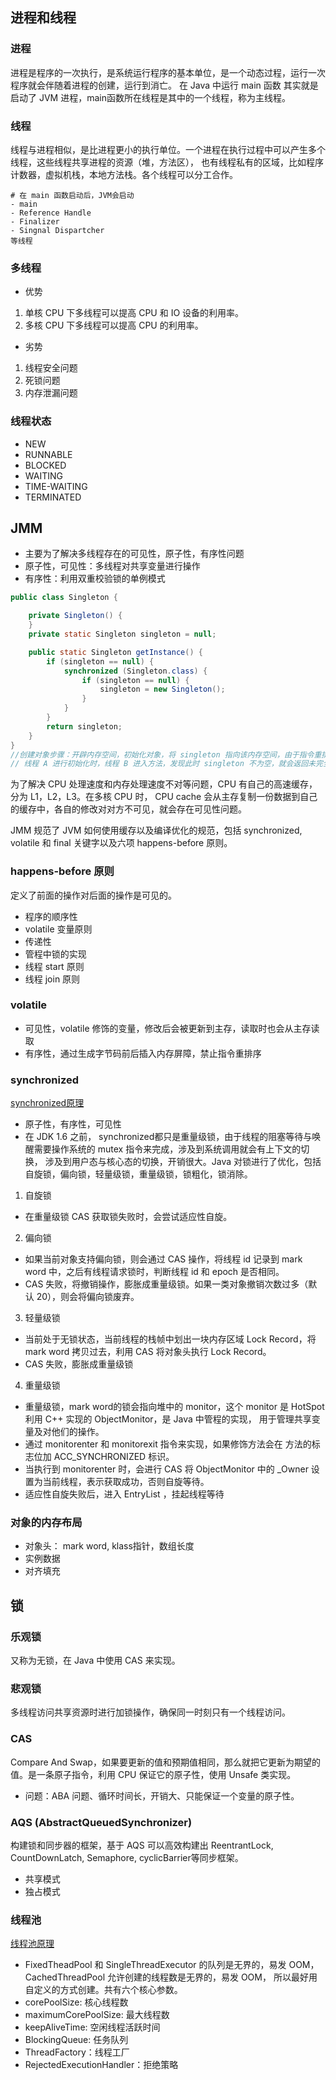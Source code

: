 ## 进程和线程

### 进程

进程是程序的一次执行，是系统运行程序的基本单位，是一个动态过程，运行一次程序就会伴随着进程的创建，运行到消亡。
在 Java 中运行 main 函数 其实就是启动了 JVM 进程，main函数所在线程是其中的一个线程，称为主线程。

### 线程

线程与进程相似，是比进程更小的执行单位。一个进程在执行过程中可以产生多个线程，这些线程共享进程的资源（堆，方法区），
也有线程私有的区域，比如程序计数器，虚拟机栈，本地方法栈。各个线程可以分工合作。
```
# 在 main 函数启动后，JVM会启动
- main
- Reference Handle
- Finalizer
- Singnal Dispartcher
等线程
```

### 多线程

- 优势
1. 单核 CPU 下多线程可以提高 CPU 和 IO 设备的利用率。
2. 多核 CPU 下多线程可以提高 CPU 的利用率。

- 劣势
1. 线程安全问题
2. 死锁问题
3. 内存泄漏问题

### 线程状态
- NEW
- RUNNABLE
- BLOCKED
- WAITING
- TIME-WAITING
- TERMINATED

## JMM
- 主要为了解决多线程存在的可见性，原子性，有序性问题
- 原子性，可见性：多线程对共享变量进行操作
- 有序性：利用双重校验锁的单例模式
```java
public class Singleton {

    private Singleton() {
    }
    private static Singleton singleton = null;

    public static Singleton getInstance() {
        if (singleton == null) {
            synchronized (Singleton.class) {
                if (singleton == null) {
                    singleton = new Singleton();
                }
            }
        }
        return singleton;
    }
}
//创建对象步骤：开辟内存空间，初始化对象，将 singleton 指向该内存空间，由于指令重排序的可能，上述顺序可能发生变化
// 线程 A 进行初始化时，线程 B 进入方法，发现此时 singleton 不为空，就会返回未完全初始化的对象
```

为了解决 CPU 处理速度和内存处理速度不对等问题，CPU 有自己的高速缓存，分为 L1，L2，L3。在多核 CPU 时，
CPU cache 会从主存复制一份数据到自己的缓存中，各自的修改对对方不可见，就会存在可见性问题。

JMM 规范了 JVM 如何使用缓存以及编译优化的规范，包括 synchronized, volatile 和 final 关键字以及六项 happens-before 原则。

### happens-before 原则

定义了前面的操作对后面的操作是可见的。
- 程序的顺序性
- volatile 变量原则
- 传递性
- 管程中锁的实现
- 线程 start 原则
- 线程 join 原则

### volatile

- 可见性，volatile 修饰的变量，修改后会被更新到主存，读取时也会从主存读取
- 有序性，通过生成字节码前后插入内存屏障，禁止指令重排序

### synchronized

[synchronized原理](https://mp.weixin.qq.com/s/3PBGQBR9DNphE7jSMvOHXQ)
- 原子性，有序性，可见性
- 在 JDK 1.6 之前， synchronized都只是重量级锁，由于线程的阻塞等待与唤醒需要操作系统的 mutex 指令来完成，涉及到系统调用就会有上下文的切换，
涉及到用户态与核心态的切换，开销很大。Java 对锁进行了优化，包括自旋锁，偏向锁，轻量级锁，重量级锁，锁粗化，锁消除。

1. 自旋锁
- 在重量级锁 CAS 获取锁失败时，会尝试适应性自旋。
2. 偏向锁
- 如果当前对象支持偏向锁，则会通过 CAS 操作，将线程 id 记录到 mark word 中，之后有线程请求锁时，判断线程 id 和 epoch 是否相同。
- CAS 失败，将撤销操作，膨胀成重量级锁。如果一类对象撤销次数过多（默认 20），则会将偏向锁废弃。
3. 轻量级锁
- 当前处于无锁状态，当前线程的栈帧中划出一块内存区域 Lock Record，将 mark word 拷贝过去，利用 CAS 将对象头执行 Lock Record。
- CAS 失败，膨胀成重量级锁
4. 重量级锁
- 重量级锁，mark word的锁会指向堆中的 monitor，这个 monitor 是 HotSpot 利用 C++ 实现的 ObjectMonitor，是 Java 中管程的实现，
  用于管理共享变量及对他们的操作。
- 通过 monitorenter 和 monitorexit 指令来实现，如果修饰方法会在 方法的标志位加 ACC_SYNCHRONIZED 标识。
- 当执行到 monitorenter 时，会进行 CAS 将 ObjectMonitor 中的 _Owner 设置为当前线程，表示获取成功，否则自旋等待。
- 适应性自旋失败后，进入 EntryList ，挂起线程等待

### 对象的内存布局
- 对象头： mark word, klass指针，数组长度
- 实例数据
- 对齐填充

## 锁

### 乐观锁

又称为无锁，在 Java 中使用 CAS 来实现。

### 悲观锁

多线程访问共享资源时进行加锁操作，确保同一时刻只有一个线程访问。

### CAS

Compare And Swap，如果要更新的值和预期值相同，那么就把它更新为期望的值。是一条原子指令，利用 CPU 保证它的原子性，使用 Unsafe 类实现。

- 问题：ABA 问题、循环时间长，开销大、只能保证一个变量的原子性。

### AQS (AbstractQueuedSynchronizer) 

构建锁和同步器的框架，基于 AQS 可以高效构建出 ReentrantLock, CountDownLatch, Semaphore, cyclicBarrier等同步框架。

- 共享模式
- 独占模式

### 线程池

[线程池原理](https://juejin.cn/post/6844904166897221639#heading-9)
- FixedTheadPool 和 SingleThreadExecutor 的队列是无界的，易发 OOM，CachedThreadPool 允许创建的线程数是无界的，易发 OOM，
所以最好用自定义的方式创建。共有六个核心参数。
- corePoolSize: 核心线程数
- maximumCorePoolSize: 最大线程数
- keepAliveTime: 空闲线程活跃时间
- BlockingQueue: 任务队列
- ThreadFactory：线程工厂
- RejectedExecutionHandler：拒绝策略
